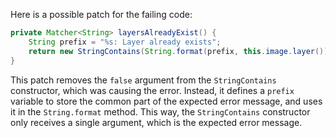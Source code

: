 Here is a possible patch for the failing code:

```java
private Matcher<String> layersAlreadyExist() {
    String prefix = "%s: Layer already exists";
    return new StringContains(String.format(prefix, this.image.layer()));
}
```

This patch removes the `false` argument from the `StringContains` constructor, which was causing the error. Instead, it defines a `prefix` variable to store the common part of the expected error message, and uses it in the `String.format` method. This way, the `StringContains` constructor only receives a single argument, which is the expected error message.